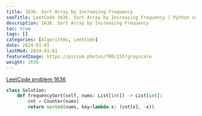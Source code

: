 ```yaml
---
title: 1636. Sort Array by Increasing Frequency
seoTitle: LeetCode 1636. Sort Array by Increasing Frequency | Python solution and explanation
description: 1636. Sort Array by Increasing Frequency
toc: true
tags: []
categories: [Algorithms, LeetCode]
date: 2024-01-01
lastMod: 2024-01-01
featuredImage: https://picsum.photos/700/155?grayscale
weight: 1636
---
```


[LeetCode problem 1636](https://leetcode.com/problems/sort-array-by-increasing-frequency/)

```python
class Solution:
    def frequencySort(self, nums: List[int]) -> List[int]:
        cnt = Counter(nums)
        return sorted(nums, key=lambda x: (cnt[x], -x))

```
